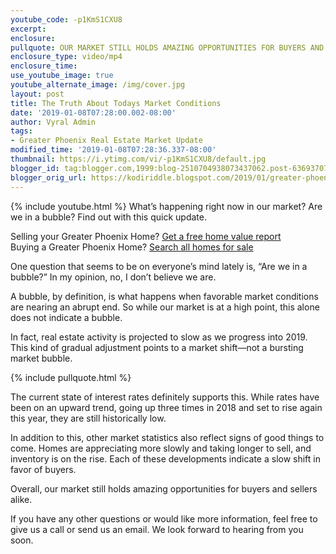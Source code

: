 ```yaml
---
youtube_code: -p1KmS1CXU8
excerpt:
enclosure:
pullquote: OUR MARKET STILL HOLDS AMAZING OPPORTUNITIES FOR BUYERS AND SELLERS ALIKE.
enclosure_type: video/mp4
enclosure_time:
use_youtube_image: true
youtube_alternate_image: /img/cover.jpg
layout: post
title: The Truth About Todays Market Conditions
date: '2019-01-08T07:28:00.002-08:00'
author: Vyral Admin
tags:
- Greater Phoenix Real Estate Market Update
modified_time: '2019-01-08T07:28:36.337-08:00'
thumbnail: https://i.ytimg.com/vi/-p1KmS1CXU8/default.jpg
blogger_id: tag:blogger.com,1999:blog-2510704938073437062.post-6369370708827804161
blogger_orig_url: https://kodiriddle.blogspot.com/2019/01/greater-phoenix-area-real-estate-agent-are-the-rumors-that-were-in-a-bubble-true.html
---
```

{% include youtube.html %}
What’s happening right now in our market? Are we in a bubble? Find out with this quick update.

<div class="post-cta">
Selling your Greater Phoenix Home? <a href="http://www.searchallproperties.com/propertyvaluation-plus/billriddle/Phoenix-375819" target="_blank">Get a free home value report</a><br>
Buying a Greater Phoenix Home? <a href="http://www.greaterphoenixarearealestate.com/" target="_blank">Search all homes for sale</a>
</div>

One question that seems to be on everyone’s mind lately is, “Are we in a bubble?” In my opinion, no, I don’t believe we are.

A bubble, by definition, is what happens when favorable market conditions are nearing an abrupt end. So while our market is at a high point, this alone does not indicate a bubble.

In fact, real estate activity is projected to slow as we progress into 2019. This kind of gradual adjustment points to a market shift—not a bursting market bubble.

{% include pullquote.html %}

The current state of interest rates definitely supports this. While rates have been on an upward trend, going up three times in 2018 and set to rise again this year, they are still historically low.

In addition to this, other market statistics also reflect signs of good things to come. Homes are appreciating more slowly and taking longer to sell, and inventory is on the rise. Each of these developments indicate a slow shift in favor of buyers.

Overall, our market still holds amazing opportunities for buyers and sellers alike.

If you have any other questions or would like more information, feel free to give us a call or send us an email. We look forward to hearing from you soon.
